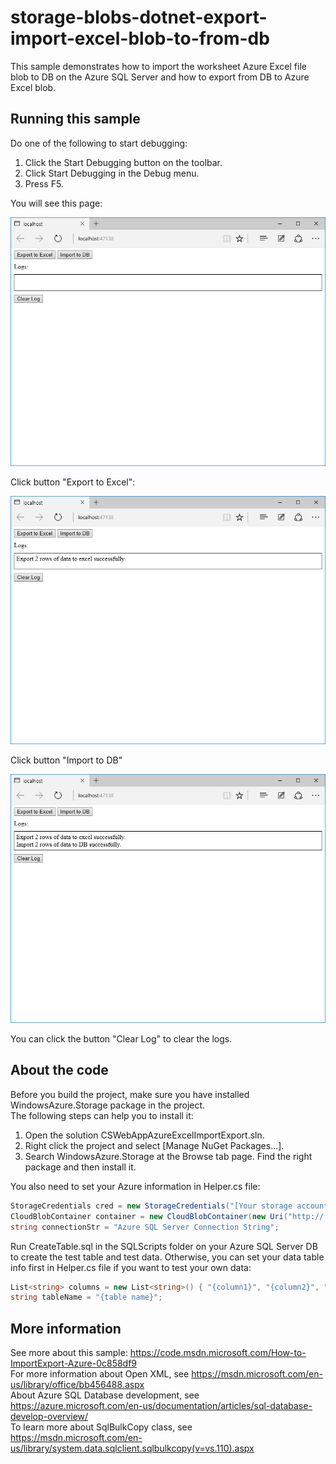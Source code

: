 ﻿---
services: blobs
platforms: c#
author: msonecode
---

# storage-blobs-dotnet-export-import-excel-blob-to-from-db

This sample demonstrates how to import the worksheet Azure Excel file blob to DB on the Azure SQL Server and how to export from DB to Azure Excel blob.

## Running this sample

Do one of the following to start debugging:                                                                              
1. Click the Start Debugging button on the toolbar.                                                                                 
2. Click Start Debugging in the Debug menu.                                                                                  
3. Press F5.    

You will see this page:  

![](Images/Empty.png)        

Click button "Export to Excel":      

![](Images/Export.png)      

Click button "Import to DB"      

![](Images/Import.png)

You can click the button "Clear Log" to clear the logs.  

## About the code

Before you build the project, make sure you have installed WindowsAzure.Storage package in the project.                                                 
The following steps can help you to install it:                                                                                   
1. Open the solution CSWebAppAzureExcelImportExport.sln.                                                                            
2. Right click the project and select [Manage NuGet Packages...].                                                                                 
3. Search WindowsAzure.Storage at the Browse tab page. Find the right package and then install it.                                                      

You also need to set your Azure information in Helper.cs file:                                     

```cs
StorageCredentials cred = new StorageCredentials("[Your storage account name]", "[Your storage account key]");
CloudBlobContainer container = new CloudBlobContainer(new Uri("http://[Your storage account name].blob.core.windows.net/[Your container name] /"), cred);
string connectionStr = "Azure SQL Server Connection String";
```
Run CreateTable.sql in the SQLScripts folder on your Azure SQL Server DB to create the test table and test data. Otherwise, you can set your data table info first in Helper.cs file if you want to test your own data:                      

```cs
List<string> columns = new List<string>() { "{column1}", "{column2}", "{column3}"};
string tableName = "{table name}";
```

## More information

See more about this sample: <https://code.msdn.microsoft.com/How-to-ImportExport-Azure-0c858df9>                                            
For more information about Open XML, see <https://msdn.microsoft.com/en-us/library/office/bb456488.aspx>                                                        
About Azure SQL Database development, see <https://azure.microsoft.com/en-us/documentation/articles/sql-database-develop-overview/>                                    
To learn more about SqlBulkCopy class, see <https://msdn.microsoft.com/en-us/library/system.data.sqlclient.sqlbulkcopy(v=vs.110).aspx>
